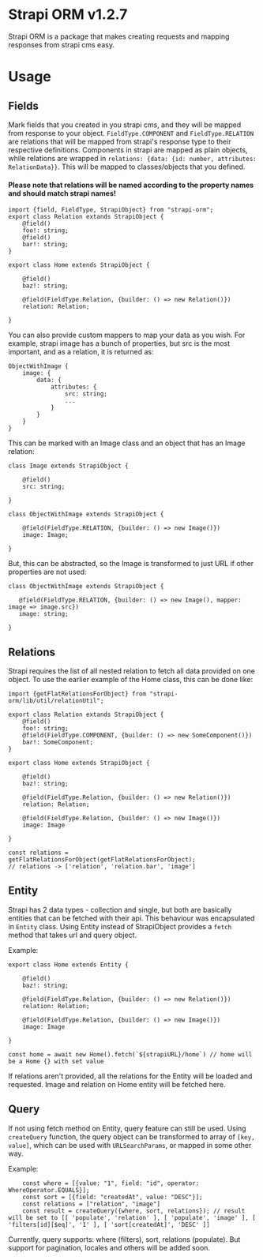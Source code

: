 # Strapi ORM v1.2.7

Strapi ORM is a package that makes creating requests and mapping responses from strapi cms easy. 


# Usage


## Fields

Mark fields that you created in you strapi cms, and they will be mapped from response to your object. ``FieldType.COMPONENT`` and ``FieldType.RELATION`` are relations that will be mapped from strapi's response type to their respective definitions. Components in strapi are mapped as plain objects, while relations are wrapped in `relations: {data: {id: number, attributes: RelationData}}`. This will be mapped to classes/objects that you defined.

#### Please note that relations will be named according to the property names and should match strapi names!

```
import {field, FieldType, StrapiObject} from "strapi-orm";
export class Relation extands StrapiObject {
    @field()
    foo!: string;
    @field()
    bar!: string;
}

export class Home extends StrapiObject {
    
    @field()
    baz!: string;
    
    @field(FieldType.Relation, {builder: () => new Relation()})
    relation: Relation;
    
}    
```

You can also provide custom mappers to map your data as you wish. 
For example, strapi image has a bunch of properties, but src is the most important, and as a relation, it is returned as:
```
ObjectWithImage {
    image: {
        data: {
            attributes: {
                src: string;
                ...
            }
        }
    }
}
```
This can be marked with an Image class and an object that has an Image relation:
```
class Image extends StrapiObject {

    @field()
    src: string;
    
}

class ObjectWithImage extends StrapiObject {

    @field(FieldType.RELATION, {builder: () => new Image()})
    image: Image;

}
```
 But, this can be abstracted, so the Image is transformed to just URL if other properties are not used:
 ```
 class ObjectWithImage extends StrapiObject {

    @field(FieldType.RELATION, {builder: () => new Image(), mapper: image => image.src})
    image: string;

}
 ```


## Relations

Strapi requires the list of all nested relation to fetch all data provided on one object. To use the earlier example of the Home class, this can be done like:
```
import {getFlatRelationsForObject} from "strapi-orm/lib/util/relationUtil";

export class Relation extands StrapiObject {
    @field()
    foo!: string;
    @field(FieldType.COMPONENT, {builder: () => new SomeComponent()})
    bar!: SomeComponent;
}

export class Home extends StrapiObject {
    
    @field()
    baz!: string;
    
    @field(FieldType.Relation, {builder: () => new Relation()})
    relation: Relation;
    
    @field(FieldType.Relation, {builder: () => new Image()})
    image: Image
    
}   

const relations = getFlatRelationsForObject(getFlatRelationsForObject);
// relations -> ['relation', 'relation.bar', 'image']
```

## Entity

Strapi has 2 data types - collection and single, but both are basically entities that can be fetched with their api. This behaviour was encapsulated in `Entity` class. Using Entity instead of StrapiObject provides a `fetch` method that takes url and query object.

Example:
```
export class Home extends Entity {
    
    @field()
    baz!: string;
    
    @field(FieldType.Relation, {builder: () => new Relation()})
    relation: Relation;
    
    @field(FieldType.Relation, {builder: () => new Image()})
    image: Image
    
}

const home = await new Home().fetch(`${strapiURL}/home`) // home will be a Home {} with set value
```

If relations aren't provided, all the relations for the Entity will be loaded and requested. Image and relation on Home entity will be fetched here.

## Query

If not using fetch method on Entity, query feature can still be used. Using `createQuery` function, the query object can be transformed to array of `[key, value]`, which can be used with `URLSearchParams`, or mapped in some other way.

Example:
```
    const where = [{value: "1", field: "id", operator: WhereOperator.EQUALS}];
    const sort = [{field: "createdAt", value: "DESC"}];
    const relations = ["relation", "image"]
    const result = createQuery({where, sort, relations}); // result will be set to [[ 'populate', 'relation' ], [ 'populate', 'image' ], [ 'filters[id][$eq]', '1' ], [ 'sort[createdAt]', 'DESC' ]]
```

Currently, query supports: where (filters), sort, relations (populate). But support for pagination, locales and others will be added soon. 

